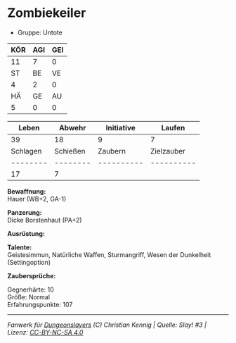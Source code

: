 # Zombiekeiler  
- Gruppe: Untote  

| KÖR | AGI | GEI |  
| --- | --- | --- |  
| 11  | 7   | 0   |
| ST  | BE  | VE  |  
| 4   | 2   | 0   |
| HÄ  | GE  | AU  |  
| 5   | 0   | 0   |


| Leben    | Abwehr   | Initiative | Laufen     |
| -------- | -------- | ---------- | ---------- |
| 39       | 18       | 9          | 7          |
| Schlagen | Schießen | Zaubern    | Zielzauber |
| -------- | -------- | ---------- | ---------- |
| 17       | 7        |            |            |

**Bewaffnung:**  
Hauer (WB+2, GA-1)

**Panzerung:**  
Dicke Borstenhaut (PA+2)

**Ausrüstung:**  


**Talente:**  
Geistesimmun, Natürliche Waffen, Sturmangriff, Wesen der Dunkelheit (Settingoption)

**Zaubersprüche:**  


Gegnerhärte: 10  
Größe: Normal  
Erfahrungspunkte: 107  



___
*Fanwerk für [Dungeonslayers](https://www.dungeonslayers.net/) (C) Christian Kennig | Quelle: Slay! #3 | Lizenz: [CC-BY-NC-SA 4.0](https://creativecommons.org/licenses/by-nc-sa/4.0/deed.de)*